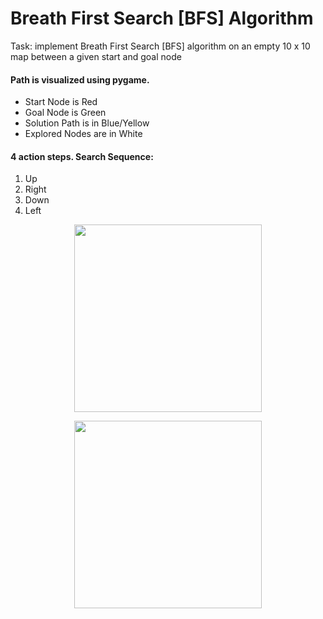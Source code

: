 # Breath First Search [BFS] Algorithm

Task: implement Breath First Search [BFS] algorithm on an empty 10 x 10 map between a given start and goal node
        
#### Path is visualized using pygame. 
- Start Node is Red
- Goal Node is Green
- Solution Path is in Blue/Yellow
- Explored Nodes are in White

#### 4 action steps. Search Sequence: 
1. Up
2. Right
3. Down
4. Left

<p align="center">
  <img src = "1,1 to 5,5.PNG" width = "300">
</p>


<p align="center">
  <img src = "7,9 to 1,2.PNG" width = "300">
</p>

